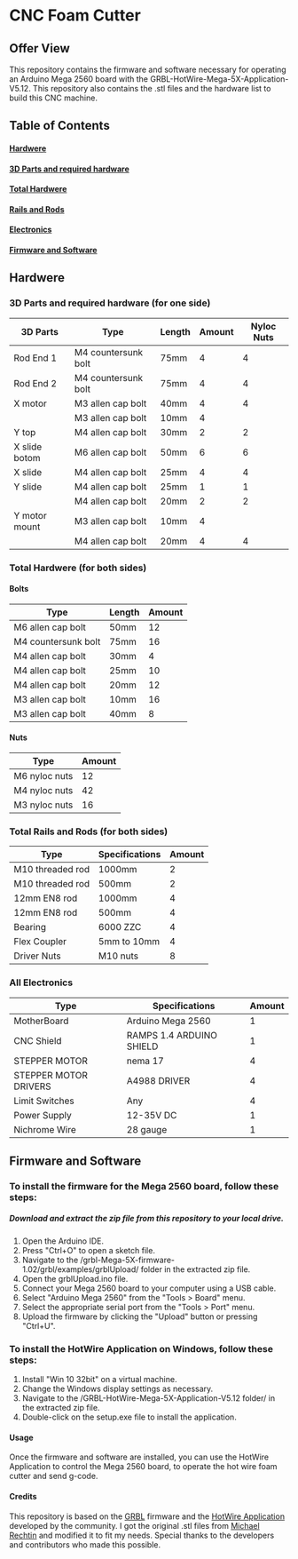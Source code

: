 # CNC Foam Cutter

## Offer View
This repository contains the firmware and software necessary for operating an Arduino Mega 2560 board with the GRBL-HotWire-Mega-5X-Application-V5.12.
This repository also contains the .stl files and the hardware list to build this CNC machine. 

## Table of Contents
#### [Hardwere](https://github.com/wernerkleinhans/CNC-Foam-Cutter#hardwere-1)
#### [3D Parts and required hardware](https://github.com/wernerkleinhans/CNC-Foam-Cutter#3d-parts-and-required-hardware-for-one-side)
#### [Total Hardwere](https://github.com/wernerkleinhans/CNC-Foam-Cutter#total-hardwere-for-both-sides)
#### [Rails and Rods](https://github.com/wernerkleinhans/CNC-Foam-Cutter#total-rails-and-rods-for-both-sides)
#### [Electronics](https://github.com/wernerkleinhans/CNC-Foam-Cutter#all-electronics)
#### [Firmware and Software](https://github.com/wernerkleinhans/CNC-Foam-Cutter#firmware-and-software-1)
##

## Hardwere

### 3D Parts and required hardware (for one side)

| 3D Parts | Type               | Length | Amount | Nyloc Nuts |
|----------|--------------------|--------|--------|------------|
| Rod End 1| M4 countersunk bolt| 75mm   | 4      | 4          |
| Rod End 2| M4 countersunk bolt| 75mm   | 4      | 4          |
| X motor  | M3 allen cap bolt  | 40mm   | 4      | 4          |
|          | M3 allen cap bolt  | 10mm   | 4      |            |
| Y top    | M4 allen cap bolt  | 30mm   | 2      | 2          |
| X slide botom | M6 allen cap bolt | 50mm | 6      | 6          |
| X slide   | M4 allen cap bolt  | 25mm   | 4      | 4          |
| Y slide   | M4 allen cap bolt  | 25mm   | 1      | 1          |
|          | M4 allen cap bolt  | 20mm   | 2      | 2          |
| Y motor mount | M3 allen cap bolt | 10mm| 4      |            |
|          | M4 allen cap bolt  | 20mm   | 4      | 4          |

### Total Hardwere (for both sides)
#### Bolts

| Type                | Length | Amount |
|---------------------|--------|--------|
| M6 allen cap bolt   | 50mm   | 12     |
| M4 countersunk bolt | 75mm   | 16     |
| M4 allen cap bolt   | 30mm   | 4      |
| M4 allen cap bolt   | 25mm   | 10     |
| M4 allen cap bolt   | 20mm   | 12     |
| M3 allen cap bolt   | 10mm   | 16     |
| M3 allen cap bolt   | 40mm   | 8      |

#### Nuts

| Type          | Amount |
|---------------|--------|
| M6 nyloc nuts | 12     |
| M4 nyloc nuts | 42     |
| M3 nyloc nuts | 16     |

### Total Rails and Rods (for both sides)

| Type | Specifications | Amount |              
| --- | --- | --- |
| M10 threaded rod | 1000mm | 2 |
| M10 threaded rod | 500mm | 2 |
| 12mm EN8 rod | 1000mm | 4 |
| 12mm EN8 rod | 500mm | 4 |
| Bearing | 6000 ZZC | 4 |
| Flex Coupler | 5mm to 10mm | 4 |
| Driver Nuts | M10 nuts | 8 |

### All Electronics

| Type | Specifications            | Amount |
|------|---------------------------|--------|
| MotherBoard    | Arduino Mega 2560         | 1      |
| CNC Shield     | RAMPS 1.4 ARDUINO SHIELD  | 1      |
| STEPPER MOTOR  | nema 17                   | 4      |
| STEPPER MOTOR DRIVERS | A4988 DRIVER     | 4      |
| Limit Switches | Any                       | 4      |
| Power Supply   | 12-35V DC                 | 1      |
| Nichrome Wire  | 28 gauge                  | 1      |
##


## Firmware and Software

### To install the firmware for the Mega 2560 board, follow these steps:

##### Download and extract the zip file from this repository to your local drive.

1. Open the Arduino IDE.
2. Press "Ctrl+O" to open a sketch file.
3. Navigate to the /grbl-Mega-5X-firmware-1.02/grbl/examples/grblUpload/ folder in the extracted zip file.
4. Open the grblUpload.ino file.
5. Connect your Mega 2560 board to your computer using a USB cable.
6. Select "Arduino Mega 2560" from the "Tools > Board" menu.
7. Select the appropriate serial port from the "Tools > Port" menu.
8. Upload the firmware by clicking the "Upload" button or pressing "Ctrl+U".

### To install the HotWire Application on Windows, follow these steps:

1. Install "Win 10 32bit" on a virtual machine.
2. Change the Windows display settings as necessary.
3. Navigate to the /GRBL-HotWire-Mega-5X-Application-V5.12 folder/ in the extracted zip file.
4. Double-click on the setup.exe file to install the application.

#### Usage
Once the firmware and software are installed, you can use the HotWire Application to control the Mega 2560 board, to operate the hot wire foam cutter and send g-code. 

#### Credits
This repository is based on the [GRBL](https://github.com/grbl/grbl) firmware and the [HotWire Application](https://rckeith.co.uk/download/grbl-hotwire-mega-5x-application-v5-1/) developed by the community. I got the original .stl files from [Michael Rechtin](https://www.youtube.com/watch?v=cQN6KdKg7DI&t=1s) and modified it to fit my needs. Special thanks to the developers and contributors who made this possible.
